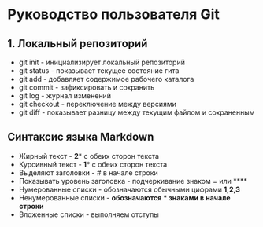 # **Руководство пользователя Git**
## 1. Локальный репозиторий
* git init - инициализирует локальный репозиторий 
* git status - показывает текущее состояние гита
* git add - добавляет содержимое рабочего каталога
* git commit - зафиксировать и сохранить
* git log - журнал изменений
* git checkout - переключение между версиями
* git diff - показывает разницу между текущим файлом и сохраненным
## Синтаксис языка Markdown
* Жирный текст - **2*** с обеих сторон текста
* Курсивный текст - **1*** с обеих сторон текста
* Выделяют заголовки - # в начале строки
* Показывать уровень заголовка - подчеркивание знаком = или ****
* Нумерованные списки - обозначаются обычными цифрами **1,2,3**
* Ненумерованные списки - **обозначаются * знаками в начале строки**
* Вложенные списки  - выполняем отступы